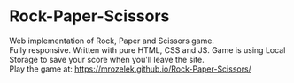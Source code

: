 # Rock-Paper-Scissors
Web implementation of Rock, Paper and Scissors game.  
Fully responsive. Written with pure HTML, CSS and JS. Game is using Local Storage to save your score when you'll leave the site.  
Play the game at: https://mrozelek.github.io/Rock-Paper-Scissors/
